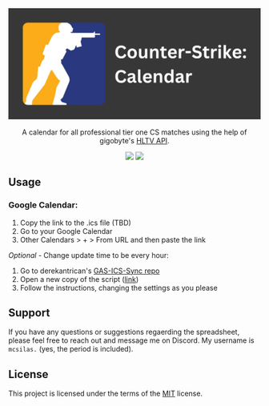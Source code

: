 <div align="center">
<img src="./images/header.png" style="max-height:250px">
<p>A calendar for all professional tier one CS matches using the help of gigobyte's <a href=https://github.com/gigobyte/HLTV>HLTV API</a>.</p>
<img src="https://img.shields.io/badge/made_with_♡_by-silas-red">
<a href="https://github.com/silasmcnutt/counter-strike-calendar/blob/main/LICENSE.txt"><img src="https://img.shields.io/badge/License-MIT-green"></a>
</div>

## Usage

### Google Calendar:

1. Copy the link to the .ics file (TBD)
2. Go to your Google Calendar
3. Other Calendars > + > From URL and then paste the link

_Optional_ - Change update time to be every hour:

1. Go to derekantrican's [GAS-ICS-Sync repo](https://github.com/derekantrican/GAS-ICS-Sync)
2. Open a new copy of the script ([link](https://script.google.com/d/1BOk8MDLbLaHh6SwG1M1tsgNXjkcC-79LE0QoipRuTDxbO3fMVvqoROQD/edit?newcopy=true))
3. Follow the instructions, changing the settings as you please

## Support

If you have any questions or suggestions regaerding the spreadsheet, please feel free to reach out and message me on Discord. My username is `mcsilas.` (yes, the period is included).

## License

This project is licensed under the terms of the [MIT](https://github.com/silasmcnutt/ultimate-coaster-spreadsheet/blob/main/LICENSE.txt) license.
